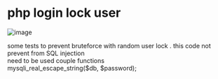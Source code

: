# php login lock user

![image](https://github.com/AL19man/php-login-lock-user/assets/136197729/c3c7574d-14cf-452a-adb5-80c6d29f9fcb)

some tests to prevent bruteforce with random user lock . 
this code not prevent from SQL injection   
need to be used couple functions  
mysqli_real_escape_string($db, $password);
